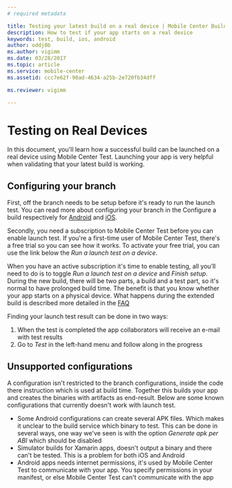 ```yaml
---
# required metadata

title: Testing your latest build on a real device | Mobile Center Build
description: How to test if your app starts on a real device
keywords: test, build, ios, android
author: oddj0b
ms.author: vigimm
ms.date: 03/28/2017
ms.topic: article
ms.service: mobile-center
ms.assetid: ccc7e62f-90ad-4634-a25b-2e720fb34dff 

ms.reviewer: vigimm

---
```


# Testing on Real Devices
In this document, you'll learn how a successful build can be launched on a real device using Mobile Center Test. Launching your app is very helpful when validating that your latest build is working.

## Configuring your branch
First, off the branch needs to be setup before it's ready to run the launch test. You can read more about configuring your branch in the Configure a build respectively for [Android](android/first-build/index.md) and [iOS](ios/first-build/index.md).

Secondly, you need a subscription to Mobile Center Test before you can enable launch test. If you're a first-time user of Mobile Center Test, there's a free trial so you can see how it works. To activate your free trial, you can use the link below the _Run a launch test on a device_.

When you have an active subscription it's time to enable testing, all you’ll need to do is to toggle _Run a launch test on a device_ and _Finish setup_. During the new build, there will be two parts, a build and a test part, so it's normal to have prolonged build time. The benefit is that you know whether your app starts on a physical device. What happens during the extended build is described more detailed in the [FAQ](faq.md#why-do-i-get-an-extended-build-time-when-run-launch-test-on-a-device-is-enabled)

Finding your launch test result can be done in two ways: 

1. When the test is completed the app collaborators will receive an e-mail with test results 
2. Go to _Test_ in the left-hand menu and follow along in the progress

## Unsupported configurations
A configuration isn't restricted to the branch configurations, inside the code there instruction which is used at build time. Together this builds your app and creates the binaries with artifacts as end-result. Below are some known configurations that currently doesn't work with launch test.

* Some Android configurations can create several APK files. Which makes it unclear to the build service which binary to test. This can be done in several ways, one way we've seen is with the option _Generate apk per ABI_ which should be disabled 
* Simulator builds for Xamarin apps, doesn't output a binary and there can't be tested. This is a problem for both iOS and Android
* Android apps needs internet permissions, it's used by Mobile Center Test to communicate with your app. You specify permissions in your manifest, or else Mobile Center Test can't communicate with the app
